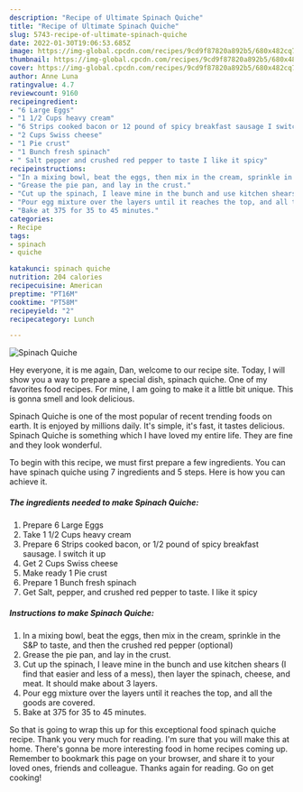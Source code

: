 ```yaml
---
description: "Recipe of Ultimate Spinach Quiche"
title: "Recipe of Ultimate Spinach Quiche"
slug: 5743-recipe-of-ultimate-spinach-quiche
date: 2022-01-30T19:06:53.685Z
image: https://img-global.cpcdn.com/recipes/9cd9f87820a892b5/680x482cq70/spinach-quiche-recipe-main-photo.jpg
thumbnail: https://img-global.cpcdn.com/recipes/9cd9f87820a892b5/680x482cq70/spinach-quiche-recipe-main-photo.jpg
cover: https://img-global.cpcdn.com/recipes/9cd9f87820a892b5/680x482cq70/spinach-quiche-recipe-main-photo.jpg
author: Anne Luna
ratingvalue: 4.7
reviewcount: 9160
recipeingredient:
- "6 Large Eggs"
- "1 1/2 Cups heavy cream"
- "6 Strips cooked bacon or 12 pound of spicy breakfast sausage I switch it up"
- "2 Cups Swiss cheese"
- "1 Pie crust"
- "1 Bunch fresh spinach"
- " Salt pepper and crushed red pepper to taste I like it spicy"
recipeinstructions:
- "In a mixing bowl, beat the eggs, then mix in the cream, sprinkle in the S&amp;P to taste, and then the crushed red pepper (optional)"
- "Grease the pie pan, and lay in the crust."
- "Cut up the spinach, I leave mine in the bunch and use kitchen shears (I find that easier and less of a mess), then layer the spinach, cheese, and meat. It should make about 3 layers."
- "Pour egg mixture over the layers until it reaches the top, and all the goods are covered."
- "Bake at 375 for 35 to 45 minutes."
categories:
- Recipe
tags:
- spinach
- quiche

katakunci: spinach quiche 
nutrition: 204 calories
recipecuisine: American
preptime: "PT16M"
cooktime: "PT58M"
recipeyield: "2"
recipecategory: Lunch

---
```



![Spinach Quiche](https://img-global.cpcdn.com/recipes/9cd9f87820a892b5/680x482cq70/spinach-quiche-recipe-main-photo.jpg)

Hey everyone, it is me again, Dan, welcome to our recipe site. Today, I will show you a way to prepare a special dish, spinach quiche. One of my favorites food recipes. For mine, I am going to make it a little bit unique. This is gonna smell and look delicious.

Spinach Quiche is one of the most popular of recent trending foods on earth. It is enjoyed by millions daily. It's simple, it's fast, it tastes delicious. Spinach Quiche is something which I have loved my entire life. They are fine and they look wonderful.




To begin with this recipe, we must first prepare a few ingredients. You can have spinach quiche using 7 ingredients and 5 steps. Here is how you can achieve it.

<!--inarticleads1-->

##### The ingredients needed to make Spinach Quiche:

1. Prepare 6 Large Eggs
1. Take 1 1/2 Cups heavy cream
1. Prepare 6 Strips cooked bacon, or 1/2 pound of spicy breakfast sausage. I switch it up
1. Get 2 Cups Swiss cheese
1. Make ready 1 Pie crust
1. Prepare 1 Bunch fresh spinach
1. Get  Salt, pepper, and crushed red pepper to taste. I like it spicy




<!--inarticleads2-->

##### Instructions to make Spinach Quiche:

1. In a mixing bowl, beat the eggs, then mix in the cream, sprinkle in the S&amp;P to taste, and then the crushed red pepper (optional)
1. Grease the pie pan, and lay in the crust.
1. Cut up the spinach, I leave mine in the bunch and use kitchen shears (I find that easier and less of a mess), then layer the spinach, cheese, and meat. It should make about 3 layers.
1. Pour egg mixture over the layers until it reaches the top, and all the goods are covered.
1. Bake at 375 for 35 to 45 minutes.




So that is going to wrap this up for this exceptional food spinach quiche recipe. Thank you very much for reading. I'm sure that you will make this at home. There's gonna be more interesting food in home recipes coming up. Remember to bookmark this page on your browser, and share it to your loved ones, friends and colleague. Thanks again for reading. Go on get cooking!
